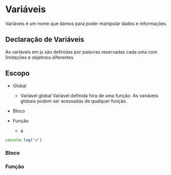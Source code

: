 # Variáveis

Variáveis é um nome que damos para poder manipular dados e informações

## Declaração de Variáveis

As variáveis em js são definidas por palavras reservadas cada uma com limitações e objetivos diferentes

## Escopo

- Global 
    - Variável global Variável definida fora de uma função. As variáveis globais podem ser acessadas de qualquer função.

- Bloco

- Função
    - a
```js
console.log("a")
```

### Bloco
### Função   